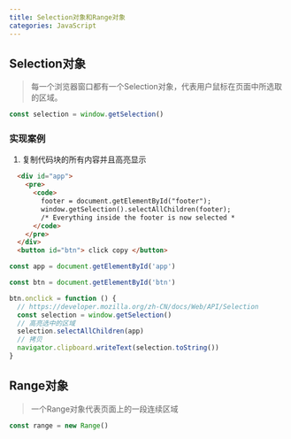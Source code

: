 ```yaml
---
title: Selection对象和Range对象
categories: JavaScript
---
```


## Selection对象

> 每一个浏览器窗口都有一个Selection对象，代表用户鼠标在页面中所选取的区域。

```js
const selection = window.getSelection()
```

### 实现案例

1. 复制代码块的所有内容并且高亮显示

```html
  <div id="app">
    <pre>
      <code>
        footer = document.getElementById("footer");
        window.getSelection().selectAllChildren(footer);
        /* Everything inside the footer is now selected *
      </code>
    </pre>
  </div>
  <button id="btn"> click copy </button>
  ```

```js
const app = document.getElementById('app')

const btn = document.getElementById('btn')

btn.onclick = function () {
  // https://developer.mozilla.org/zh-CN/docs/Web/API/Selection
  const selection = window.getSelection()
  // 高亮选中的区域
  selection.selectAllChildren(app)
  // 拷贝
  navigator.clipboard.writeText(selection.toString())
}
```

## Range对象

> 一个Range对象代表页面上的一段连续区域

```js
const range = new Range()
```
